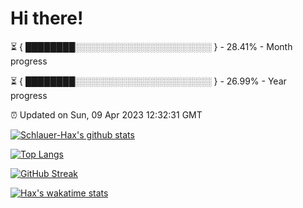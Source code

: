 # Hi there!

⏳ { ████████░░░░░░░░░░░░░░░░░░░░░░ } - 28.41% - Month progress

⏳ { ████████░░░░░░░░░░░░░░░░░░░░░░ } - 26.99% - Year progress

⏰ Updated on Sun, 09 Apr 2023 12:32:31 GMT


[![Schlauer-Hax's github stats](https://github-readme-stats.vercel.app/api?username=Schlauer-Hax&show_icons=true&theme=dark&count_private=true)](https://github.com/Schlauer-Hax)


[![Top Langs](https://github-readme-stats.vercel.app/api/top-langs/?username=Schlauer-Hax&layout=compact&theme=dark)](https://github.com/Schlauer-Hax?tab=repositories)

[![GitHub Streak](https://streak-stats.demolab.com?user=Schlauer-Hax&theme=dark)](https://git.io/streak-stats)

[![Hax's wakatime stats](https://github-readme-stats.vercel.app/api/wakatime?username=Hax&theme=dark)](https://wakatime.com/@Hax)

